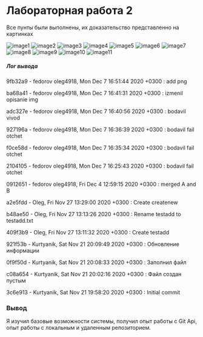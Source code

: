 # Лабораторная работа 2 #

Все пунты были выполнены, их доказательство представленно на картинках

![image1](https://github.com/NaGiBoN337/LR6/blob/otchet/img/1%20(2).jpg)
![image2](https://github.com/NaGiBoN337/LR6/blob/otchet/img/2.jpg)
![image3](https://github.com/NaGiBoN337/LR6/blob/otchet/img/3.jpg)
![image4](https://github.com/NaGiBoN337/LR6/blob/otchet/img/4.jpg)
![image5](https://github.com/NaGiBoN337/LR6/blob/otchet/img/5.jpg)
![image6](https://github.com/NaGiBoN337/LR6/blob/otchet/img/6.jpg)
![image7](https://github.com/NaGiBoN337/LR6/blob/otchet/img/7.jpg)
![image8](https://github.com/NaGiBoN337/LR6/blob/otchet/img/8.jpg)
![image9](https://github.com/NaGiBoN337/LR6/blob/otchet/img/9.PNG)
![image10](https://github.com/NaGiBoN337/LR6/blob/otchet/img/10.PNG)
![image11](https://github.com/NaGiBoN337/LR6/blob/otchet/img/11.PNG)

##### Лог вывода

9fb32a9 - fedorov oleg4918, Mon Dec 7 16:51:44 2020 +0300 : add png

ba68a41 - fedorov oleg4918, Mon Dec 7 16:41:31 2020 +0300 : izmenil opisanie img

adc327e - fedorov oleg4918, Mon Dec 7 16:40:56 2020 +0300 : bodavil vivod

927196a - fedorov oleg4918, Mon Dec 7 16:36:39 2020 +0300 : bodavil fail otchet

f0ce58d - fedorov oleg4918, Mon Dec 7 16:35:34 2020 +0300 : bodavil fail otchet

2104105 - fedorov oleg4918, Mon Dec 7 16:25:43 2020 +0300 : bodavil fail otchet

0912651 - fedorov oleg4918, Fri Dec 4 12:59:15 2020 +0300 : merged A and B

a2e5fdd - Oleg, Fri Nov 27 13:29:00 2020 +0300 : Create createnew

b48ae50 - Oleg, Fri Nov 27 13:13:26 2020 +0300 : Rename testadd to testadd.txt

409f3b9 - Oleg, Fri Nov 27 13:11:32 2020 +0300 : Create testadd

921f53b - Kurtyanik, Sat Nov 21 20:09:49 2020 +0300 : Обновление информации

0f9f50d - Kurtyanik, Sat Nov 21 20:08:33 2020 +0300 : Заполнил файл

c08a654 - Kurtyanik, Sat Nov 21 20:02:16 2020 +0300 : Файл создан пустым

3c6e913 - Kurtyanik, Sat Nov 21 19:58:20 2020 +0300 : Initial commit



### Вывод

Я изучил базовые возможности системы, получил опыт работы с Git Api, опыт работы с локальным и удаленным репозиторием.


